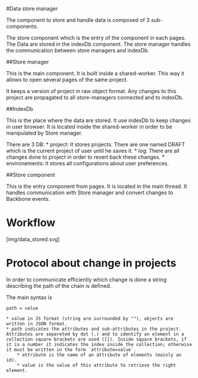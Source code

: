 
#Data store manager

The component to store and handle data is composed of 3 sub-components.

The store component which is the entry of the component in each pages.
The Data are stored in the indexDb component.
The store manager handles the communication between store managers and indexDb.


##Store manager

This is the main component.
It is built inside a shared-worker. This way it allows to open several pages of the same project.

It keeps a version of project in raw object format.
Any changes to this project are propagated to all store-managers connected and to indexDb.


##IndexDb

This is the place where the data are stored.
It use indexDb to keep changes in user browser.
It is located inside the shared-worker in order to be manipulated by Store manager.

There are 3 DB:
	* project: It stores projects. There are one named DRAFT which is the current project of user until he saves it.
	* log: There are all changes done to project in order to revert back these changes.
	* environements: it stores all configurations about user preferences.

##Store component

This is the entry component from pages. It is located in the main thread.
It handles communication with Store manager and convert changes to Backbone events.

# Workflow

[img/data_stored.svg]


# Protocol about change in projects

In order to communicate efficiently which change is done a string describing the path of the chain is defined.

The main syntax is

 `path = value`

	* value in JS format (string are surrounded by ""), objects are written in JSON format.
	* path indicates the attributes and sub-attributes in the project. Attributes are separeted by dot (.) and to identify an element in a collection square brackets are used ([]). Inside square brackets, if it is a number it indicates the index inside the collection; otherwise it must be written in the form `attribute=value`.
		* attribute is the name of an attribute of elements (mainly an id).
		* value is the value of this attribute to retrieve the right element.

